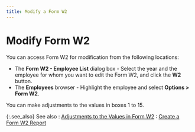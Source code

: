 ```yaml
---
title: Modify a Form W2
---
```


# Modify Form W2


You can access Form W2 for modification from the following locations:

- The **Form 
 W2 - Employee List** dialog box - Select the year and the employee  for whom you want to edit the Form W2, and click the **W2**  button.
- The **Employees**  browser - Highlight the employee and select **Options 
 &gt; Form W2**.



You can make adjustments to the values in boxes 1 to 15.


{:.see_also}
See also
: [Adjustments  to the Values in Form W2]({{site.prl_baseurl}}/statutory-forms-and-reports/form-w2/creating-a-form-w2-report/adjustments_to_the_values_in_form_w2_sfr.html)
: [Create  a Form W2 Report]({{site.prl_baseurl}}/statutory-forms-and-reports/form-w2/creating-a-form-w2-report/create_a_form_w2_report_sfr.html)
